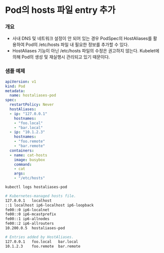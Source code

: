 # Pod의 hosts 파일 entry 추가



### 개요

- 사내  DNS  및 네트워크 설정이  안 되어 있는 경우 PodSpec의 HostAliases를 활용하여 Pod의 /etc/hosts 파일 내 필요한 정보를 추가할 수 있다.
- HostAliases 기능이 아닌 /etc/hosts 파일의 수정은 권고하지 않는다.  Kubelet에 의해 Pod의 생성 및 재실행시 관리되고 있기 때문이다.



### 샘플 예제

```yaml
apiVersion: v1
kind: Pod
metadata:
  name: hostaliases-pod
spec:
  restartPolicy: Never
  hostAliases:
  - ip: "127.0.0.1"
    hostnames:
    - "foo.local"
    - "bar.local"
  - ip: "10.1.2.3"
    hostnames:
    - "foo.remote"
    - "bar.remote"
  containers:
  - name: cat-hosts
    image: busybox
    command:
    - cat
    args:
    - "/etc/hosts"
```

```bash
kubectl logs hostaliases-pod

# Kubernetes-managed hosts file.
127.0.0.1	localhost
::1	localhost ip6-localhost ip6-loopback
fe00::0	ip6-localnet
fe00::0	ip6-mcastprefix
fe00::1	ip6-allnodes
fe00::2	ip6-allrouters
10.200.0.5	hostaliases-pod

# Entries added by HostAliases.
127.0.0.1	foo.local	bar.local
10.1.2.3	foo.remote	bar.remote
```

